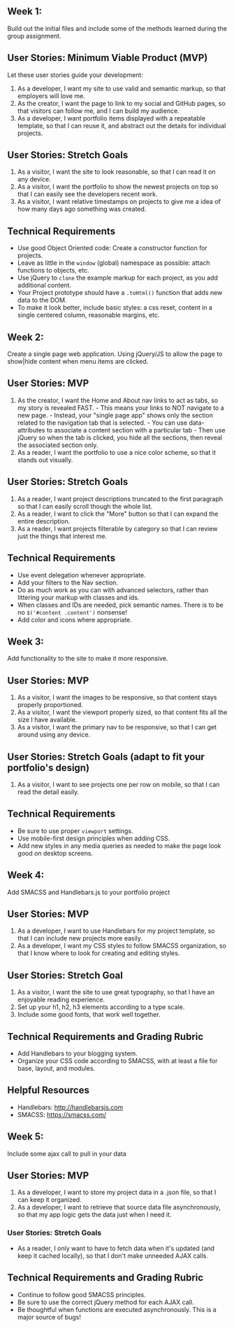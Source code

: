 ## Week 1:
Build out the initial files and include some of the methods learned during the group assignment.

## User Stories: Minimum Viable Product (MVP)
Let these user stories guide your development:
  1. As a developer, I want my site to use valid and semantic markup, so that employers will love me.
  2. As the creator, I want the page to link to my social and GitHub pages, so that visitors can follow me, and I can build my audience.
  3. As a developer, I want portfolio items displayed with a repeatable template, so that I can reuse it, and abstract out the details for individual projects.

## User Stories: Stretch Goals
  1. As a visitor, I want the site to look reasonable, so that I can read it on any device.
  2. As a visitor, I want the portfolio to show the newest projects on top so that I can easily see the developers recent work.
  3. As a visitor, I want relative timestamps on projects to give me a idea of how many days ago something was created.

## Technical Requirements
  - Use good Object Oriented code: Create a constructor function for projects.
  - Leave as little in the `window` (global) namespace as possible: attach functions to objects, etc.
  - Use jQuery to `clone` the example markup for each project, as you add additional content.
  - Your Project prototype should have a `.toHtml()` function that adds new data to the DOM.
  - To make it look better, include basic styles: a css reset, content in a single centered column, reasonable margins, etc.


## Week 2:
Create a single page web application. Using jQuery/JS to allow the page to show|hide content when menu items are clicked.

## User Stories: MVP
  1. As the creator, I want the Home and About nav links to act as tabs, so my story is revealed FAST.
    - This means your links to NOT navigate to a new page.
    - Instead, your "single page app" shows only the section related to the navigation tab that is selected.
    - You can use data- attributes to associate a content section with a particular tab
    - Then use jQuery so when the tab is clicked, you hide all the sections, then reveal the associated section only.
  2. As a reader, I want the portfolio to use a nice color scheme, so that it stands out visually.

## User Stories: Stretch Goals
  1. As a reader, I want project descriptions truncated to the first paragraph so that I can easily scroll though the whole list.
  2. As a reader, I want to click the "More" button so that I can expand the entire description.
  3. As a reader, I want projects filterable by category so that I can review just the things that interest me.

## Technical Requirements
  - Use event delegation whenever appropriate.
  - Add your filters to the Nav section.
  - Do as much work as you can with advanced selectors, rather than littering your markup with classes and ids.
  - When classes and IDs are needed, pick semantic names. There is to be no `$('#content .content')` nonsense!
  - Add color and icons where appropriate.


## Week 3:
Add functionality to the site to make it more responsive.

## User Stories: MVP
  1. As a visitor, I want the images to be responsive, so that content stays properly proportioned.
  2. As a visitor, I want the viewport properly sized, so that content fits all the size I have available.
  3. As a visitor, I want the primary nav to be responsive, so that I can get around using any device.

## User Stories: Stretch Goals (adapt to fit your portfolio's design)
  1. As a visitor, I want to see projects one per row on mobile, so that I can read the detail easily.

## Technical Requirements
  - Be sure to use proper `viewport` settings.
  - Use mobile-first design principles when adding CSS.
  - Add new styles in any media queries as needed to make the page look good on desktop screens.


## Week 4:
Add SMACSS and Handlebars.js to your portfolio project

## User Stories: MVP
  1. As a developer, I want to use Handlebars for my project template, so that I can include new projects more easily.
  2. As a developer, I want my CSS styles to follow SMACSS organization, so that I know where to look for creating and editing styles.

## User Stories: Stretch Goal
  1. As a visitor, I want the site to use great typography, so that I have an enjoyable reading experience.
  2. Set up your h1, h2, h3 elements according to a type scale.
  3. Include some good fonts, that work well together.

## Technical Requirements and Grading Rubric
  - Add Handlebars to your blogging system.
  - Organize your CSS code according to SMACSS, with at least a file for base, layout, and modules.

## Helpful Resources
  - Handlebars: http://handlebarsjs.com
  - SMACSS: https://smacss.com/

## Week 5:
Include some ajax call to pull in your data

## User Stories: MVP
  1. As a developer, I want to store my project data in a .json file, so that I can keep it organized.
  2. As a developer, I want to retrieve that source data file asynchronously, so that my app logic gets the data just when I need it.

### User Stories: Stretch Goals
  - As a reader, I only want to have to fetch data when it's updated (and keep it cached locally), so that I don't make unneeded AJAX calls.

## Technical Requirements and Grading Rubric
  - Continue to follow good SMACSS principles.
  - Be sure to use the correct jQuery method for each AJAX call.  
  - Be thoughtful when functions are executed asynchronously. This is a major source of bugs!
